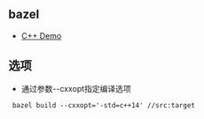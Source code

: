 ## bazel

- [C++ Demo](https://github.com/bazelbuild/examples/tree/main/cpp-tutorial)

## 选项
- 通过参数--cxxopt指定编译选项
```
 bazel build --cxxopt='-std=c++14' //src:target
```
